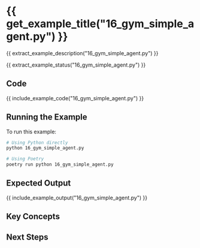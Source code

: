 # {{ get_example_title("16_gym_simple_agent.py") }}

{{ extract_example_description("16_gym_simple_agent.py") }}

{{ extract_example_status("16_gym_simple_agent.py") }}

## Code

{{ include_example_code("16_gym_simple_agent.py") }}

## Running the Example

To run this example:

```bash
# Using Python directly
python 16_gym_simple_agent.py

# Using Poetry
poetry run python 16_gym_simple_agent.py
```

## Expected Output

{{ include_example_output("16_gym_simple_agent.py") }}

## Key Concepts

<!-- This section should be manually filled in with key concepts demonstrated by the example -->

## Next Steps

<!-- This section should be manually filled in with links to related examples or documentation --> 
